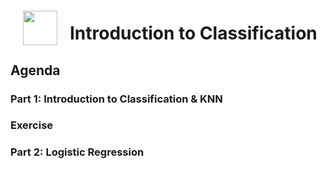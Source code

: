 <img src="http://imgur.com/1ZcRyrc.png" style="float: left; margin: 20px; height: 55px">

# Introduction to Classification

## Agenda

### Part 1: Introduction to Classification & KNN

### Exercise

### Part 2: Logistic Regression

